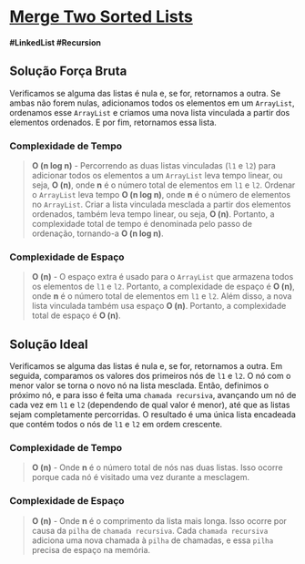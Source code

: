 # [Merge Two Sorted Lists](https://leetcode.com/problems/merge-two-sorted-lists/)

#### \#LinkedList \#Recursion

## Solução Força Bruta

Verificamos se alguma das listas é nula e, se for, retornamos a outra. Se ambas não forem nulas, adicionamos todos os
elementos em um `ArrayList`, ordenamos esse `ArrayList` e criamos uma nova lista vinculada a partir dos elementos
ordenados. E por fim, retornamos essa lista.

### Complexidade de Tempo
>**O (n log n)** - Percorrendo as duas listas vinculadas (`l1` e `l2`) para adicionar todos os elementos a um `ArrayList`
> leva tempo linear, ou seja, **O (n)**, onde **n** é o número total de elementos em `l1` e `l2`.
> Ordenar o `ArrayList` leva tempo **O (n log n)**, onde **n** é o número de elementos no `ArrayList`.
> Criar a lista vinculada mesclada a partir dos elementos ordenados, também leva tempo linear, ou seja, **O (n)**.
> Portanto, a complexidade total de tempo é denominada pelo passo de ordenação, tornando-a **O (n log n)**.

### Complexidade de Espaço
>**O (n)** - O espaço extra é usado para o `ArrayList` que armazena todos os elementos de `l1` e `l2`. Portanto, a
> complexidade de espaço é **O (n)**, onde **n** é o número total de elementos em `l1` e `l2`. Além disso, a nova lista
> vinculada também usa espaço **O (n)**. Portanto, a complexidade total de espaço é **O (n)**.

## Solução Ideal

Verificamos se alguma das listas é nula e, se for, retornamos a outra. Em seguida, comparamos os valores dos primeiros
nós de `l1` e `l2`. O nó com o menor valor se torna o novo nó na lista mesclada. Então, definimos o próximo nó, e para
isso é feita uma `chamada recursiva`, avançando um nó de cada vez em `l1` e `l2` (dependendo de qual valor é menor), até
que as listas sejam completamente percorridas. O resultado é uma única lista encadeada que contém todos o nós de `l1` e
`l2` em ordem crescente.

### Complexidade de Tempo
>**O (n)** - Onde **n** é o número total de nós nas duas listas. Isso ocorre porque cada nó é visitado uma vez durante a
> mesclagem.

### Complexidade de Espaço
>**O (n)** - Onde **n** é o comprimento da lista mais longa. Isso ocorre por causa da `pilha` de `chamada recursiva`. Cada
> `chamada recursiva` adiciona uma nova chamada à `pilha` de chamadas, e essa `pilha` precisa de espaço na memória.